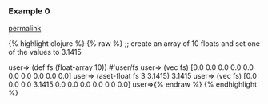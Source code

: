 ### Example 0
[permalink](#example-0)

{% highlight clojure %}
{% raw %}
;; create an array of 10 floats and set one of the values to 3.1415

user=> (def fs (float-array 10))
#'user/fs
user=> (vec fs)
[0.0 0.0 0.0 0.0 0.0 0.0 0.0 0.0 0.0 0.0]
user=> (aset-float fs 3 3.1415)
3.1415
user=> (vec fs)
[0.0 0.0 0.0 3.1415 0.0 0.0 0.0 0.0 0.0 0.0]
user=>{% endraw %}
{% endhighlight %}



